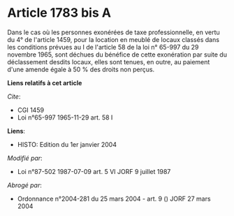 # Article 1783 bis A

Dans le cas où les personnes exonérées de taxe professionnelle, en vertu du 4° de l'article 1459, pour la location en meublé
de locaux classés dans les conditions prévues au I de l'article 58 de la loi n° 65-997 du 29 novembre 1965, sont déchues du
bénéfice de cette exonération par suite du déclassement desdits locaux, elles sont tenues, en outre, au paiement d'une amende
égale à 50 % des droits non perçus.

**Liens relatifs à cet article**

_Cite_:

  - CGI 1459
  - Loi n°65-997 1965-11-29 art. 58 I

**Liens**:

  - HISTO: Edition du 1er janvier 2004

_Modifié par_:

  - Loi n°87-502 1987-07-09 art. 5 VI JORF 9 juillet 1987

_Abrogé par_:

  - Ordonnance n°2004-281 du 25 mars 2004 - art. 9 () JORF 27 mars 2004
